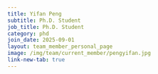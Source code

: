 ```yaml
---
title: Yifan Peng
subtitle: Ph.D. Student
job_title: Ph.D. Student
category: phd
join_date: 2025-09-01
layout: team_member_personal_page
image: /img/team/current_member/pengyifan.jpg
link-new-tab: true
---
```


